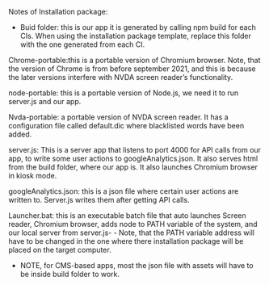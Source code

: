 Notes of Installation package:

- Buid folder: this is our app it is generated by calling npm build for each CIs. When using the installation package template, replace this folder with the one generated from each CI.

Chrome-portable:this is a portable version of Chromium browser. Note, that the version of Chrome is from before september 2021, and this is because the later versions interfere with NVDA screen reader’s functionality.

node-portable: this is a portable version of Node.js, we need it to run server.js and our app.

Nvda-portable: a portable version of NVDA screen reader. It has a configuration file called default.dic where blacklisted words have been added.

server.js:
This is a server app that listens to port 4000 for API calls from our app, to write some user actions to googleAnalytics.json.
It also serves html from the build folder, where our app is.
It also launches Chromium browser in kiosk mode.

googleAnalytics.json: this is a json file where certain user actions are written to. Server.js writes them after getting API calls.

Launcher.bat:
this is an executable batch file that auto launches Screen reader, Chromium browser, adds node to PATH variable of the system, and our local server from server.js- -
Note, that the PATH variable address will have to be changed in the one where there installation package will be placed on the target computer.

- NOTE, for CMS-based apps, most the json file with assets will have to be inside build folder to work.
